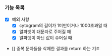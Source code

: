 ### 기능 목록

- [X] 예외 사항
  - [X] cytogram의 길이가 1미만이거나 1000초과일 때
  - [X] 알파벳이 대문자로 주어질 때
  - [X] 알파벳이 아닌 값이 주어질 때

- [] 중복 문자들을 삭제한 결과를 return 하는 기ㅌ